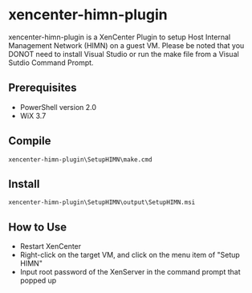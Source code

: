 xencenter-himn-plugin
=====================

xencenter-himn-plugin is a XenCenter Plugin to setup Host Internal Management Network (HIMN) on a guest VM. Please be noted that you DONOT need to install Visual Studio or run the make file from a Visual Sutdio Command Prompt.

Prerequisites
-------------

+ PowerShell version 2.0
+ WiX 3.7

Compile
-------

	xencenter-himn-plugin\SetupHIMN\make.cmd

Install
-------

	xencenter-himn-plugin\SetupHIMN\output\SetupHIMN.msi


How to Use
----------

+ Restart XenCenter
+ Right-click on the target VM, and click on the menu item of "Setup HIMN"
+ Input root password of the XenServer in the command prompt that popped up
